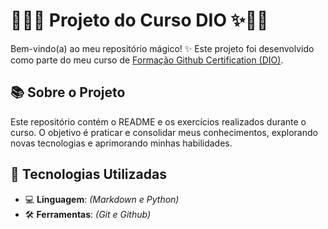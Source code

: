 # 🧚‍♀️✨ Projeto do Curso DIO ✨🧚‍♀️

Bem-vindo(a) ao meu repositório mágico! ✨ Este projeto foi desenvolvido como parte do meu curso de [Formação Github Certification (DIO)](https://web.dio.me/track/b9eb6374-fbd0-4a21-8747-9f25e8371f03).  

## 📚 Sobre o Projeto  
Este repositório contém o README e os exercícios realizados durante o curso. O objetivo é praticar e consolidar meus conhecimentos, explorando novas tecnologias e aprimorando minhas habilidades.  

## 🚀 Tecnologias Utilizadas  
- 💻 **Linguagem**: _(Markdown e Python)_
- 🛠️ **Ferramentas**: _(Git e Github)_  

